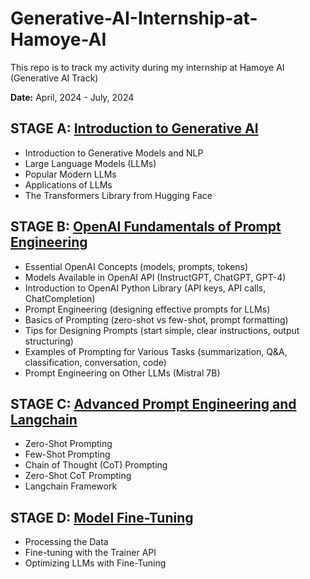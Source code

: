 # Generative-AI-Internship-at-Hamoye-AI
This repo is to track my activity during my internship at Hamoye AI (Generative AI Track)

**Date:** April, 2024 - July, 2024

## STAGE A: [Introduction to Generative AI](https://github.com/Engr-Daniel/Generative-AI-Internship-at-Hamoye-AI/tree/master/STAGE%20A_Introduction%20to%20Generative%20AI)
- Introduction to Generative Models and NLP
- Large Language Models (LLMs)
- Popular Modern LLMs
- Applications of LLMs
- The Transformers Library from Hugging Face

## STAGE B: [OpenAI Fundamentals of Prompt Engineering](https://github.com/Engr-Daniel/Generative-AI-Internship-at-Hamoye-AI/tree/master/STAGE%20B_%20OpenAI%20Fundamentals%20of%20Prompt%20Engineering)

- Essential OpenAI Concepts (models, prompts, tokens)
- Models Available in OpenAI API (InstructGPT, ChatGPT, GPT-4)  
- Introduction to OpenAI Python Library (API keys, API calls, ChatCompletion)
- Prompt Engineering (designing effective prompts for LLMs)
- Basics of Prompting (zero-shot vs few-shot, prompt formatting)
- Tips for Designing Prompts (start simple, clear instructions, output structuring)
- Examples of Prompting for Various Tasks (summarization, Q&A, classification, conversation, code)
- Prompt Engineering on Other LLMs (Mistral 7B)

## STAGE C: [Advanced Prompt Engineering and Langchain](https://github.com/Engr-Daniel/Generative-AI-Internship-at-Hamoye-AI/tree/master/STAGE%20C_Advanced%20Prompt%20Engineering%20and%20Langchain)
- Zero-Shot Prompting
- Few-Shot Prompting
- Chain of Thought (CoT) Prompting
- Zero-Shot CoT Prompting
- Langchain Framework

## STAGE D: [Model Fine-Tuning](https://github.com/Engr-Daniel/Generative-AI-Internship-at-Hamoye-AI/tree/master/STAGE%20D_MODEL%20FINE-TUNING)
- Processing the Data
- Fine-tuning with the Trainer API
- Optimizing LLMs with Fine-Tuning
